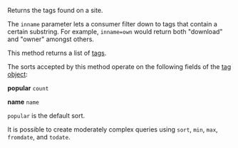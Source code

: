 Returns the tags found on a site.

The `inname` parameter lets a consumer filter down to tags that contain a certain substring. For example, `inname=own`
would return both "download" and "owner" amongst others.

This method returns a list of [tags](#model-Tag).

The sorts accepted by this method operate on the following fields of the [tag object](#model-Tag):

**popular**
`count`

**name**
`name`

`popular` is the default sort.

It is possible to create moderately complex queries using `sort`, `min`, `max`, `fromdate`, and `todate`.
